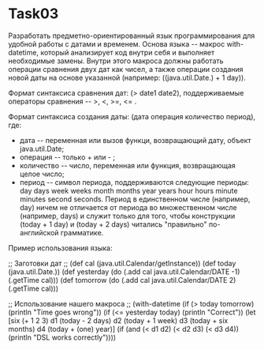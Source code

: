 # Task03

Разработать предметно-ориентированный язык программирования для удобной работы с датами и временем. Основа языка -- макрос with-datetime, который анализирует код внутри себя и выполняет необходимые замены. Внутри этого макроса должны работать операции сравнения двух дат как чисел, а также операции создания новой даты на основе указанной (например: ((java.util.Date.) + 1 day)).

Формат синтаксиса сравнения дат: (> date1 date2), поддерживаемые операторы сравнения -- >, <, >=, <= .

Формат синтаксиса создания даты: (дата операция количество период), где:
* дата -- переменная или вызов функци, возвращающий дату, объект java.util.Date;
* операция -- только + или - ;
* количество -- число, переменная или функция, возвращающая целое число;
* период -- символ периода, поддерживаются следующие периоды: day days week weeks month months year years hour hours minute minutes second seconds. Период в единственном числе (например, day) ничем не отличается от периода во множественном числе (например, days) и служит только для того, чтобы конструкции (today + 1 day) и (today + 2 days) читались "правильно" по-английской грамматике.

Пример использования языка:

;; Заготовки дат
;;
(def cal (java.util.Calendar/getInstance))
(def today (java.util.Date.))
(def yesterday (do (.add cal java.util.Calendar/DATE -1) (.getTime cal)))
(def tomorrow (do (.add cal java.util.Calendar/DATE 2) (.getTime cal)))

;; Использование нашего макроса
;;
(with-datetime
    (if (> today tomorrow) (println "Time goes wrong"))
    (if (<= yesterday today) (println "Correct"))
    (let [six (+ 1 2 3)
          d1 (today - 2 days)
          d2 (today + 1 week)
          d3 (today + six months)
          d4 (today + (one) year)]
      (if (and (< d1 d2)
               (< d2 d3)
               (< d3 d4))
        (println "DSL works correctly"))))